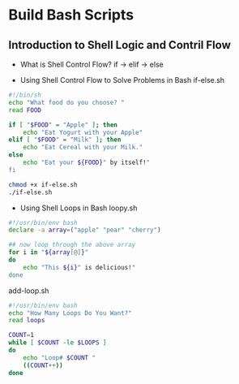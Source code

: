 # Build Bash Scripts
  
## Introduction to Shell Logic and Contril Flow
- What is Shell Control Flow?
if -> elif -> else
  
- Using Shell Control Flow to Solve Problems in Bash
if-else.sh
```bash 
#!/bin/sh
echo "What food do you choose? "
read FOOD

if [ "$FOOD" = "Apple" ]; then
    echo "Eat Yogurt with your Apple"
elif [ "$FOOD" = "Milk" ]; then
    echo "Eat Cereal with your Milk."
else
    echo "Eat your ${FOOD}" by itself!"
fi
```
```bash
chmod +x if-else.sh
./if-else.sh
```
  
- Using Shell Loops in Bash
loopy.sh
```bash
#!/usr/bin/env bash
declare -a array=("apple" "pear" "cherry")

## now loop through the above array 
for i in "${array[@]}"
do 
    echo "This ${i}" is delicious!"
done
```
add-loop.sh
```bash
#!/usr/bin/env bash
echo "How Many Loops Do You Want?"
read loops

COUNT=1
while [ $COUNT -le $LOOPS ]
do 
    echo "Loop# $COUNT "
    ((COUNT++))
done
```